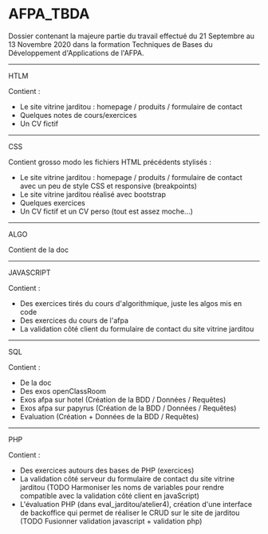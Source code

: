 # AFPA_TBDA

Dossier contenant la majeure partie du travail effectué du 21 Septembre au 13 Novembre 2020 dans la formation Techniques de Bases du Développement d'Applications de l'AFPA.

**********************************************************************************************************************************************************************
HTLM

Contient :

- Le site vitrine jarditou : homepage / produits / formulaire de contact
- Quelques notes de cours/exercices
- Un CV fictif

**********************************************************************************************************************************************************************
CSS

Contient grosso modo les fichiers HTML précédents stylisés :

- Le site vitrine jarditou : homepage / produits / formulaire de contact avec un peu de style CSS et responsive (breakpoints)
- Le site vitrine jarditou réalisé avec bootstrap
- Quelques exercices
- Un CV fictif et un CV perso (tout est assez moche...)

**********************************************************************************************************************************************************************
ALGO

Contient de la doc

**********************************************************************************************************************************************************************
JAVASCRIPT

Contient :

- Des exercices tirés du cours d'algorithmique, juste les algos mis en code
- Des exercices du cours de l'afpa
- La validation côté client du formulaire de contact du site vitrine jarditou 

**********************************************************************************************************************************************************************
SQL

Contient :

- De la doc
- Des exos openClassRoom
- Exos afpa sur hotel (Création de la BDD / Données / Requêtes)
- Exos afpa sur papyrus (Création de la BDD / Données / Requêtes)
- Evaluation (Création + Données de la BDD / Requêtes)

**********************************************************************************************************************************************************************
PHP

Contient :

- Des exercices autours des bases de PHP (exercices)
- La validation côté serveur du formulaire de contact du site vitrine jarditou (TODO Harmoniser les noms de variables pour rendre compatible avec la validation côté         client en javaScript)
- L'évaluation PHP (dans eval_jarditou/atelier4), création d'une interface de backoffice qui permet de réaliser le CRUD sur le site de jarditou (TODO Fusionner validation javascript + validation php)
